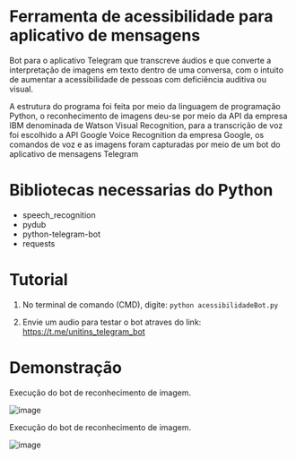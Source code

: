 # Ferramenta de acessibilidade para aplicativo de mensagens

Bot para o aplicativo Telegram que transcreve áudios e que converte a interpretação de imagens em texto dentro de uma conversa, com o intuito de aumentar a acessibilidade de pessoas com deficiência auditiva ou visual.

A estrutura do programa foi feita por meio da linguagem de programação Python, o reconhecimento de imagens deu-se por meio da API da empresa IBM denominada de Watson Visual Recognition, para a transcrição de voz foi escolhido a API Google Voice Recognition da empresa Google, os comandos de voz e as imagens foram capturadas por meio de um bot do aplicativo de mensagens Telegram

# Bibliotecas necessarias do Python

- speech_recognition 
- pydub 
- python-telegram-bot
- requests

# Tutorial 

1) No terminal de comando (CMD), digite: `python acessibilidadeBot.py`

2) Envie um audio para testar o bot atraves do link: https://t.me/unitins_telegram_bot

# Demonstração

Execução do bot de reconhecimento de imagem.

![image](https://user-images.githubusercontent.com/48680041/141605508-5b7a7023-ece1-4e3b-b899-51992f643cab.png)

Execução do bot de reconhecimento de imagem.

![image](https://user-images.githubusercontent.com/48680041/141605544-29c6cb62-bbb0-47dd-9d70-43352077fb22.png)
